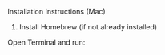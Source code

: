 Installation Instructions (Mac)
1. Install Homebrew (if not already installed)

Open Terminal and run:

